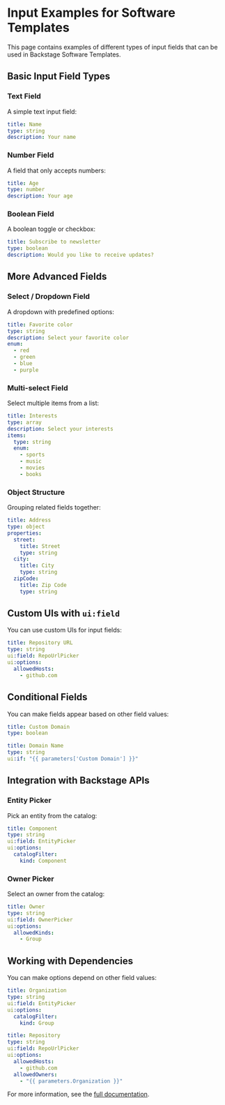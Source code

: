 # Input Examples for Software Templates

This page contains examples of different types of input fields that can be used in Backstage Software Templates.

## Basic Input Field Types

### Text Field

A simple text input field:

```yaml
title: Name
type: string
description: Your name
```

### Number Field

A field that only accepts numbers:

```yaml
title: Age
type: number
description: Your age
```

### Boolean Field

A boolean toggle or checkbox:

```yaml
title: Subscribe to newsletter
type: boolean
description: Would you like to receive updates?
```

## More Advanced Fields

### Select / Dropdown Field

A dropdown with predefined options:

```yaml
title: Favorite color
type: string
description: Select your favorite color
enum:
  - red
  - green
  - blue
  - purple
```

### Multi-select Field

Select multiple items from a list:

```yaml
title: Interests
type: array
description: Select your interests
items:
  type: string
  enum:
    - sports
    - music
    - movies
    - books
```

### Object Structure

Grouping related fields together:

```yaml
title: Address
type: object
properties:
  street:
    title: Street
    type: string
  city:
    title: City
    type: string
  zipCode:
    title: Zip Code
    type: string
```

## Custom UIs with `ui:field`

You can use custom UIs for input fields:

```yaml
title: Repository URL
type: string
ui:field: RepoUrlPicker
ui:options:
  allowedHosts:
    - github.com
```

## Conditional Fields

You can make fields appear based on other field values:

```yaml
title: Custom Domain
type: boolean

title: Domain Name
type: string
ui:if: "{{ parameters['Custom Domain'] }}"
```

## Integration with Backstage APIs

### Entity Picker

Pick an entity from the catalog:

```yaml
title: Component
type: string
ui:field: EntityPicker
ui:options:
  catalogFilter:
    kind: Component
```

### Owner Picker

Select an owner from the catalog:

```yaml
title: Owner
type: string
ui:field: OwnerPicker
ui:options:
  allowedKinds:
    - Group
```

## Working with Dependencies

You can make options depend on other field values:

```yaml
title: Organization
type: string
ui:field: EntityPicker
ui:options:
  catalogFilter:
    kind: Group

title: Repository
type: string
ui:field: RepoUrlPicker
ui:options:
  allowedHosts:
    - github.com
  allowedOwners:
    - "{{ parameters.Organization }}"
```

For more information, see the [full documentation](https://backstage.io/docs/features/software-templates/writing-templates).

